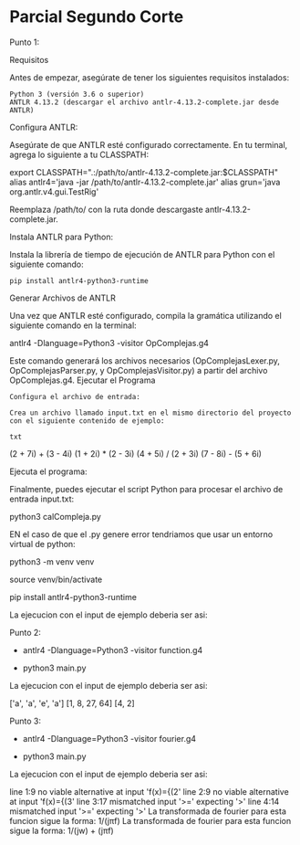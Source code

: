# Parcial Segundo Corte

Punto 1:

Requisitos

Antes de empezar, asegúrate de tener los siguientes requisitos instalados:

    Python 3 (versión 3.6 o superior)
    ANTLR 4.13.2 (descargar el archivo antlr-4.13.2-complete.jar desde ANTLR)

Configura ANTLR:

Asegúrate de que ANTLR esté configurado correctamente. En tu terminal, agrega lo siguiente a tu CLASSPATH:

export CLASSPATH=".:/path/to/antlr-4.13.2-complete.jar:$CLASSPATH"
alias antlr4='java -jar /path/to/antlr-4.13.2-complete.jar'
alias grun='java org.antlr.v4.gui.TestRig'

Reemplaza /path/to/ con la ruta donde descargaste antlr-4.13.2-complete.jar.

Instala ANTLR para Python:

Instala la librería de tiempo de ejecución de ANTLR para Python con el siguiente comando:

    pip install antlr4-python3-runtime

Generar Archivos de ANTLR

Una vez que ANTLR esté configurado, compila la gramática utilizando el siguiente comando en la terminal:


antlr4 -Dlanguage=Python3 -visitor OpComplejas.g4

Este comando generará los archivos necesarios (OpComplejasLexer.py, OpComplejasParser.py, y OpComplejasVisitor.py) a partir del archivo OpComplejas.g4.
Ejecutar el Programa

    Configura el archivo de entrada:

    Crea un archivo llamado input.txt en el mismo directorio del proyecto con el siguiente contenido de ejemplo:

    txt

(2 + 7i) + (3 - 4i)
(1 + 2i) * (2 - 3i)
(4 + 5i) / (2 + 3i)
(7 - 8i) - (5 + 6i)

Ejecuta el programa:

Finalmente, puedes ejecutar el script Python para procesar el archivo de entrada input.txt:

python3 calCompleja.py

EN el caso de que el .py genere error tendriamos que usar un entorno virtual de python: 

 python3 -m venv venv

 source venv/bin/activate

 pip install antlr4-python3-runtime

 La ejecucion con el input de ejemplo deberia ser asi: 

 

Punto 2: 

  - antlr4 -Dlanguage=Python3 -visitor function.g4 
    
  - python3 main.py

La ejecucion con el input de ejemplo deberia ser asi: 

['a', 'a', 'e', 'a']
[1, 8, 27, 64]
[4, 2]

Punto 3: 

  - antlr4 -Dlanguage=Python3 -visitor fourier.g4
    
  - python3 main.py

La ejecucion con el input de ejemplo deberia ser asi: 

line 1:9 no viable alternative at input 'f(x)={(2'
line 2:9 no viable alternative at input 'f(x)={(3'
line 3:17 mismatched input '>=' expecting '>'
line 4:14 mismatched input '>=' expecting '>'
La transformada de fourier para esta funcion sigue la forma: 1/(jπf)
La transformada de fourier para esta funcion sigue la forma: 1/(jw) + (jπf)

